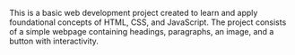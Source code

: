 This is a basic web development project created to learn and apply foundational concepts of HTML, CSS, and JavaScript. The project consists of a simple webpage containing headings, paragraphs, an image, and a button with interactivity.

